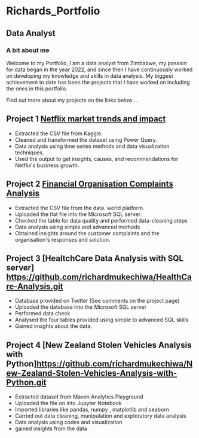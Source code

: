 # Richards_Portfolio

## Data Analyst

### A bit about me

Welcome to my Portfolio, 
I am a data analyst from Zimbabwe, my passion for  data began  in the year 2022, and since then I have continuously worked on  developing my knowledge and skills  in data analysis. My biggest achievement to date has been the projects that I have worked on including the ones in this portfolio.

Find out more about my projects on the links below ...

## Project 1 [Netflix market trends and impact](https://github.com/richardmukechiwa/Project-1-Excel-.git)

- Extracted the CSV file from Kaggle.
- Cleaned and transformed the dataset using Power Query.
- Data analysis using time series methods and data visualization techniques.
- Used the output to get insights, causes, and recommendations for Netflix's business growth.

## Project 2 [Financial Organisation Complaints Analysis](https://github.com/richardmukechiwa/SQL_Project.git)
- Extracted the CSV file from the data. world platform.
- Uploaded the flat file into the Microsoft SQL server.
- Checked the table for data quality and performed data-cleaning steps
- Data analysis using simple and advanced methods
- Obtained insights around the customer complaints and the organisation's responses and solution.

## Project 3  [HealtchCare Data Analysis with SQL server] https://github.com/richardmukechiwa/HealthCare-Analysis.git
- Database provided on Twitter (See comments on the project page)
- Uploaded the database into the Microsoft SQL server
- Performed data check
- Analysed the four tables provided using simple to advanced SQL skills
- Gained insights about the data.
  
## Project 4 [New Zealand Stolen Vehicles Analysis with Python]https://github.com/richardmukechiwa/New-Zealand-Stolen-Vehicles-Analysis-with-Python.git
-  Extracted dataset from Maven Analytics Playground
-  Uploaded the file on into Jupyter Notebook
-  Imported libraries like pandas, numpy , matplotlib and seaborn
-  Carried out  data cleaning, manipulation and exploratory data analysis
-  Data analysis using codes and visualization
-  gained insights from the data 																			

